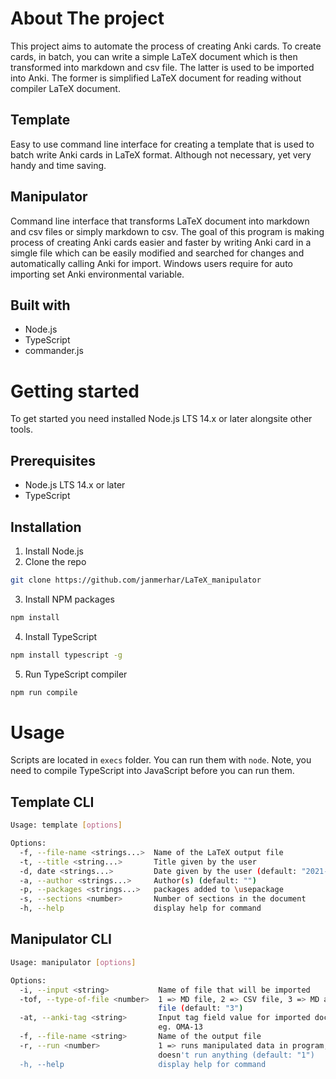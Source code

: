 # About The project

This project aims to automate the process of creating Anki cards. To create cards, in batch, you can write a simple LaTeX document which is then transformed into markdown and csv file. The latter is used to be imported into Anki. The former is simplified LaTeX document for reading without compiler LaTeX document.

## Template

Easy to use command line interface for creating a template that is used to batch write Anki cards in LaTeX format. Although not necessary, yet very handy and time saving.

## Manipulator

Command line interface that transforms LaTeX document into markdown and csv files or simply markdown to csv. The goal of this program is making process of creating Anki cards easier and faster by writing Anki card in a simgle file which can be easily modified and searched for changes and automatically calling Anki for import. Windows users require for auto importing set Anki environmental variable.

## Built with

- Node.js
- TypeScript
- commander.js

# Getting started

To get started you need installed Node.js LTS 14.x or later alongsite other tools.

## Prerequisites

- Node.js LTS 14.x or later
- TypeScript

## Installation

1. Install Node.js
2. Clone the repo

```bash
git clone https://github.com/janmerhar/LaTeX_manipulator
```

3. Install NPM packages

```bash
npm install
```

4. Install TypeScript

```bash
npm install typescript -g
```

5. Run TypeScript compiler

```bash
npm run compile
```

# Usage

Scripts are located in `execs` folder. You can run them with `node`. Note, you need to compile TypeScript into JavaScript before you can run them.

## Template CLI

```bash
Usage: template [options]

Options:
  -f, --file-name <strings...>  Name of the LaTeX output file
  -t, --title <string...>       Title given by the user
  -d, date <strings...>         Date given by the user (default: "2021-07-27")
  -a, --author <strings...>     Author(s) (default: "")
  -p, --packages <strings...>   packages added to \usepackage
  -s, --sections <number>       Number of sections in the document
  -h, --help                    display help for command

```

## Manipulator CLI

```bash
Usage: manipulator [options]

Options:
  -i, --input <string>           Name of file that will be imported
  -tof, --type-of-file <number>  1 => MD file, 2 => CSV file, 3 => MD and CSV
                                 file (default: "3")
  -at, --anki-tag <string>       Input tag field value for imported document:
                                 eg. OMA-13
  -f, --file-name <string>       Name of the output file
  -r, --run <number>             1 => runs manipulated data in program,  0 =>
                                 doesn't run anything (default: "1")
  -h, --help                     display help for command
```
